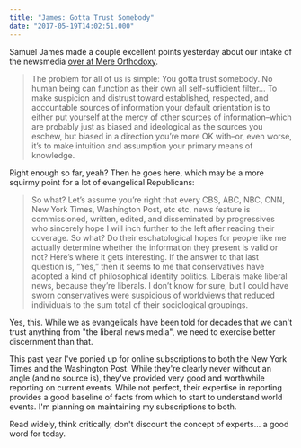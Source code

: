 ```yaml
---
title: "James: Gotta Trust Somebody"
date: "2017-05-19T14:02:51.000"
---
```


Samuel James made a couple excellent points yesterday about our intake of the newsmedia [over at Mere Orthodoxy](https://blogs.mereorthodoxy.com/samuel/2017/05/18/gotta-trust-somebody/).

> The problem for all of us is simple: You gotta trust somebody. No human being can function as their own all self-sufficient filter... To make suspicion and distrust toward established, respected, and accountable sources of information your default orientation is to either put yourself at the mercy of other sources of information–which are probably just as biased and ideological as the sources you eschew, but biased in a direction you’re more OK with–or, even worse, it’s to make intuition and assumption your primary means of knowledge.

Right enough so far, yeah? Then he goes here, which may be a more squirmy point for a lot of evangelical Republicans:

> So what? Let’s assume you’re right that every CBS, ABC, NBC, CNN, New York Times, Washington Post, etc etc, news feature is commissioned, written, edited, and disseminated by progressives who sincerely hope I will inch further to the left after reading their coverage. So what? Do their eschatological hopes for people like me actually determine whether the information they present is valid or not? Here’s where it gets interesting. If the answer to that last question is, “Yes,” then it seems to me that conservatives have adopted a kind of philosophical identity politics. Liberals make liberal news, because they’re liberals. I don’t know for sure, but I could have sworn conservatives were suspicious of worldviews that reduced individuals to the sum total of their sociological groupings.

Yes, this. While we as evangelicals have been told for decades that we can't trust anything from "the liberal news media", we need to exercise better discernment than that.

This past year I've ponied up for online subscriptions to both the New York Times and the Washington Post. While they're clearly never without an angle (and no source is), they've provided very good and worthwhile reporting on current events. While not perfect, their expertise in reporting provides a good baseline of facts from which to start to understand world events. I'm planning on maintaining my subscriptions to both.

Read widely, think critically, don't discount the concept of experts... a good word for today.
